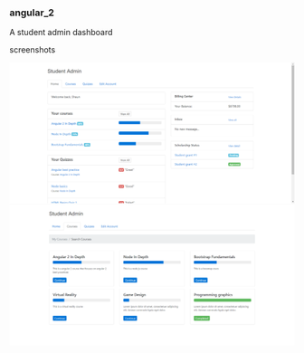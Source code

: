 ### angular_2

A student admin dashboard 
  
  
screenshots

[![dashboard](/app/assets/img/screentshot_1.png)](#features)
[![dashboard](/app/assets/img/screenshot_2.png)](#features)
